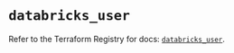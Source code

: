 # `databricks_user`

Refer to the Terraform Registry for docs: [`databricks_user`](https://registry.terraform.io/providers/databricks/databricks/1.71.0/docs/resources/user).
